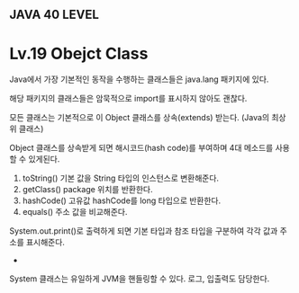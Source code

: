 ## JAVA 40 LEVEL
# Lv.19 Obejct Class

Java에서 가장 기본적인 동작을 수행하는 클래스들은 java.lang 패키지에 있다.

해당 패키지의 클래스들은 암묵적으로 import를 표시하지 않아도 괜찮다.


모든 클래스는 기본적으로 이 Object 클래스를 상속(extends) 받는다. (Java의 최상위 클래스)

Object 클래스를 상속받게 되면 해시코드(hash code)를 부여하며 4대 메소드를 사용할 수 있게된다.

1. toString()
  기본 값을 String 타입의 인스턴스로 변환해준다.
2. getClass()
  package 위치를 반환한다.
3. hashCode()
  고유값 hashCode를 long 타입으로 반환한다.
4. equals()
  주소 값을 비교해준다.
 

System.out.print()로 출력하게 되면 기본 타입과 참조 타입을 구분하여 각각 값과 주소를 표시해준다.

 

+

System 클래스는 유일하게 JVM을 핸들링할 수 있다. 로그, 입출력도 담당한다.